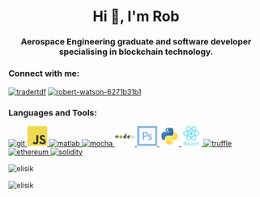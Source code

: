 <h1 align="center">Hi 👋, I'm Rob</h1>
<h3 align="center">Aerospace Engineering graduate and software developer specialising in blockchain technology.</h3>

<h3 align="left">Connect with me:</h3>
<p align="left">
<a href="https://twitter.com/tradertdf" target="blank"><img align="center" src="https://raw.githubusercontent.com/rahuldkjain/github-profile-readme-generator/master/src/images/icons/Social/twitter.svg" alt="tradertdf" height="30" width="40" /></a>
<a href="https://linkedin.com/in/robert-watson-6271b31b1" target="blank"><img align="center" src="https://raw.githubusercontent.com/rahuldkjain/github-profile-readme-generator/master/src/images/icons/Social/linked-in-alt.svg" alt="robert-watson-6271b31b1" height="30" width="40" /></a>
</p>

<h3 align="left">Languages and Tools:</h3>
<p align="left"> <a href="https://git-scm.com/" target="_blank"> <img src="https://www.vectorlogo.zone/logos/git-scm/git-scm-icon.svg" alt="git" width="40" height="40"/> </a> <a href="https://developer.mozilla.org/en-US/docs/Web/JavaScript" target="_blank"> <img src="https://raw.githubusercontent.com/devicons/devicon/master/icons/javascript/javascript-original.svg" alt="javascript" width="40" height="40"/> </a> <a href="https://www.mathworks.com/" target="_blank"> <img src="https://upload.wikimedia.org/wikipedia/commons/2/21/Matlab_Logo.png" alt="matlab" width="40" height="40"/> </a> <a href="https://mochajs.org" target="_blank"> <img src="https://www.vectorlogo.zone/logos/mochajs/mochajs-icon.svg" alt="mocha" width="40" height="40"/> </a> <a href="https://nodejs.org" target="_blank"> <img src="https://raw.githubusercontent.com/devicons/devicon/master/icons/nodejs/nodejs-original-wordmark.svg" alt="nodejs" width="40" height="40"/> </a> <a href="https://www.photoshop.com/en" target="_blank"> <img src="https://raw.githubusercontent.com/devicons/devicon/master/icons/photoshop/photoshop-line.svg" alt="photoshop" width="40" height="40"/> </a> <a href="https://www.python.org" target="_blank"> <img src="https://raw.githubusercontent.com/devicons/devicon/master/icons/python/python-original.svg" alt="python" width="40" height="40"/> </a> <a href="https://reactjs.org/" target="_blank"> <img src="https://raw.githubusercontent.com/devicons/devicon/master/icons/react/react-original-wordmark.svg" alt="react" width="40" height="40"/> </a> <a href="https://www.trufflesuite.com/" target="_blank"> <img src="https://www.trufflesuite.com/img/truffle-logo-dark.svg" alt="truffle" width="40" height="40"/> </a> <a href="https://ethereum.org/en/" target="_blank"> <img src="https://upload.wikimedia.org/wikipedia/commons/thumb/6/6f/Ethereum-icon-purple.svg/1200px-Ethereum-icon-purple.svg.png" alt="ethereum" width="40" height="40"/> </a> <a href="https://docs.soliditylang.org/en/v0.7.0/index.html" target="_blank"> <img src="https://ludu-assets.s3.amazonaws.com/lesson-icons/26/OS6xpcvmIL6y0G3ZQW99" alt="solidity" width="40" height="40"/> </a> </p>

<p><img align="center" src="https://github-readme-stats.vercel.app/api/top-langs?username=elisik&show_icons=true&locale=en&layout=compact" alt="elisik" /></p>

<p><img align="center" src="https://github-readme-streak-stats.herokuapp.com/?user=elisik&" alt="elisik" /></p>
